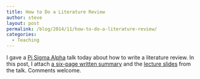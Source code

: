 ```yaml
---
title: How to Do a Literature Review
author: steve
layout: post
permalink: /blog/2014/11/how-to-do-a-literature-review/
categories:
  - Teaching
---
```

I gave a [Pi Sigma Alpha][1] talk today about how to write a literature review. In this post, I attach [a six-page written summary][2] and the [lecture slides][3] from the talk. Comments welcome.

 [1]: http://svmiller.com/for-students/pi-sigma-alpha/
 [2]: http://svmiller.com/wp-content/uploads/svm-literature-review.pdf
 [3]: http://svmiller.com/wp-content/uploads/svm-literature-review-lecture.pdf